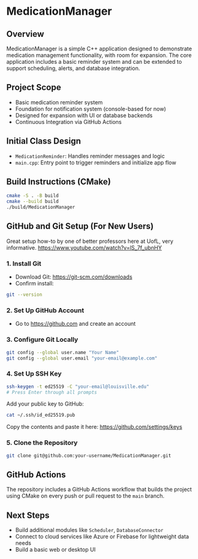 # MedicationManager

## Overview
MedicationManager is a simple C++ application designed to demonstrate medication management functionality, with room for expansion. The core application includes a basic reminder system and can be extended to support scheduling, alerts, and database integration.

## Project Scope
- Basic medication reminder system
- Foundation for notification system (console-based for now)
- Designed for expansion with UI or database backends
- Continuous Integration via GitHub Actions

## Initial Class Design
- `MedicationReminder`: Handles reminder messages and logic
- `main.cpp`: Entry point to trigger reminders and initialize app flow

## Build Instructions (CMake)
```bash
cmake -S . -B build
cmake --build build
./build/MedicationManager
```

## GitHub and Git Setup (For New Users)

Great setup how-to by one of better professors here at UofL, very informative.
https://www.youtube.com/watch?v=lS_7f_ubnHY

### 1. Install Git
- Download Git: https://git-scm.com/downloads
- Confirm install:
```bash
git --version
```

### 2. Set Up GitHub Account
- Go to https://github.com and create an account

### 3. Configure Git Locally
```bash
git config --global user.name "Your Name"
git config --global user.email "your-email@example.com"
```

### 4. Set Up SSH Key
```bash
ssh-keygen -t ed25519 -C "your-email@louisville.edu"
# Press Enter through all prompts
```
Add your public key to GitHub:
```bash
cat ~/.ssh/id_ed25519.pub
```
Copy the contents and paste it here: https://github.com/settings/keys

### 5. Clone the Repository
```bash
git clone git@github.com:your-username/MedicationManager.git
```

## GitHub Actions
The repository includes a GitHub Actions workflow that builds the project using CMake on every push or pull request to the `main` branch.

## Next Steps
- Build additional modules like `Scheduler`, `DatabaseConnector`
- Connect to cloud services like Azure or Firebase for lightweight data needs
- Build a basic web or desktop UI
